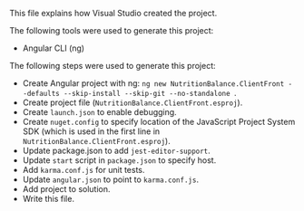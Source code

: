 This file explains how Visual Studio created the project.

The following tools were used to generate this project:
- Angular CLI (ng)

The following steps were used to generate this project:
- Create Angular project with ng: `ng new NutritionBalance.ClientFront --defaults --skip-install --skip-git --no-standalone `.
- Create project file (`NutritionBalance.ClientFront.esproj`).
- Create `launch.json` to enable debugging.
- Create `nuget.config` to specify location of the JavaScript Project System SDK (which is used in the first line in `NutritionBalance.ClientFront.esproj`).
- Update package.json to add `jest-editor-support`.
- Update `start` script in `package.json` to specify host.
- Add `karma.conf.js` for unit tests.
- Update `angular.json` to point to `karma.conf.js`.
- Add project to solution.
- Write this file.
